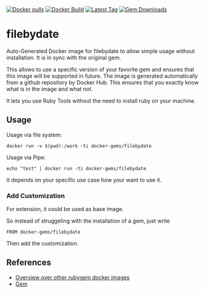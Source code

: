 [![Docker pulls](https://img.shields.io/docker/pulls/rubygem/filebydate.svg)](https://hub.docker.com/r/rubygem/filebydate/)
[![Docker Build](https://img.shields.io/docker/automated/rubygem/filebydate.svg)](https://hub.docker.com/r/rubygem/filebydate/)
[![Latest Tag](https://img.shields.io/github/tag/docker-rubygem/filebydate.svg)](https://hub.docker.com/r/rubygem/filebydate/)
[![Gem Downloads](https://img.shields.io/gem/dt/filebydate.svg)](https://rubygems.org/gems/filebydate/)
# filebydate

Auto-Generated Docker image for filebydate to allow simple usage without installation.
It is in sync with the original gem.

This allows to use a specific version of your favorite gem and ensures that this image will be supported in future.
The image is generated automatically from a github repository by Docker Hub.
This ensures that you exactly know what is in the image and what not.

It lets you use Ruby Tools without the need to install ruby on your machine.

## Usage

Usage via file system:

`docker run -v $(pwd):/work -ti docker-gems/filebydate`

Usage via Pipe:

`echo "test" | docker run -ti docker-gems/filebydate`

It depends on your specific use case how your want to use it.

### Add Customization

For extension, it could be used as base image.

So instead of struggeling with the installation of a gem, just write

`FROM docker-gems/filebydate`

Then add the customization.

## References

 - [Overview over other rubygem docker images](https://github.com/thinkbot/docker-rubygem)
 - [Gem](https://rubygems.org/gems/filebydate/)
